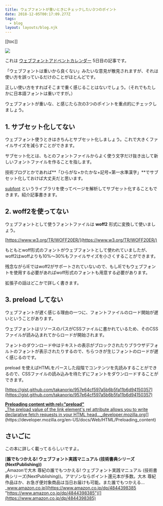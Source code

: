 ```yaml
---
title: ウェブフォントが重いときにチェックしたい3つのポイント
date: 2018-12-05T00:17:09.277Z
tags:
  - blog
layout: layouts/blog.njk
---
```


[[toc]]

![](https://cdn-images-1.medium.com/max/800/1*cDMyKLd2XR0_ZVmooqV4DQ.png)

これは [ウェブフォントアドベントカレンダー](https://adventar.org/calendars/2911) 5日目の記事です。

「ウェブフォントは重いから良くない」みたいな意見が散見されますが、それは使い方を誤っているだけのことがほとんどです。

正しい使い方をすればそこまで重く感じることはないでしょう。（それでもたしかに日本語フォントは重いですが。）

ウェブフォントが重いな、と感じたら次の3つのポイントを重点的にチェックしましょう。

## 1\. サブセット化してない

ウェブフォント使うときはきちんとサブセット化しましょう。これで大きくファイルサイズを減らすことができます。

サブセット化とは、もとのフォントファイルからよく使う文字だけ抜き出して新しいフォントファイルを作ることを指します。

技術ブログとかであれば**「ひらがな+かたかな+記号+第一水準漢字」**でサブセット化しておけば大丈夫だと思います。

[subfont](https://www.npmjs.com/package/subfont) というライブラリを使ってページを解析してサブセット化することもできます。紹介記事書きます。

## 2\. woff2を使ってない

ウェブフォントとして使うフォントファイルは **woff2** 形式に変換して使いましょう。

[https://www.w3.org/TR/WOFF20ER/](https://www.w3.org/TR/WOFF20ER/)

もともとwoff形式のフォントがウェブフォントとして使われていましたが、woff2はwoffよりも10%〜30%もファイルサイズを小さくすることができます。

残念ながらIEではwoff2がサポートされていないので、もしIEでもウェブフォントを使用する必要があればwoff形式のフォントも用意する必要があります。

拡張子の話はどこかで詳しく書きます。

## 3\. preload してない

ウェブフォントが遅く感じる理由の一つに、フォントファイルのロード開始が遅いということがあります。

ウェブフォントはリソースのパスがCSSファイルに書かれているため、そのCSSファイルが読み込まれてからロードが開始されます。

フォントのダウンロード中はテキストの表示がブロックされたりブラウザデフォルトのフォントが表示されたりするので、ちらつきが生じフォントのロードが遅く感じるのです。

preload を使えばHTMLをパースした段階でコンテンツを先読みすることができるので、CSSファイルの読み込みを待たずにフォントをダウンロードすることができます。

[https://gist.github.com/takanorip/957e64cf597a5b6b5fa11b6d94150357](https://gist.github.com/takanorip/957e64cf597a5b6b5fa11b6d94150357)

[**Preloading content with rel="preload"**  
\_The preload value of the link element's rel attribute allows you to write declarative fetch requests in your HTML head…\_developer.mozilla.org](https://developer.mozilla.org/en-US/docs/Web/HTML/Preloading_content "https://developer.mozilla.org/en-US/docs/Web/HTML/Preloading_content")[](https://developer.mozilla.org/en-US/docs/Web/HTML/Preloading_content)

## さいごに

この本に詳しく載ってるらしいですよ。

[**誰でもつかえる! ウェブフォント実践マニュアル (技術書典シリーズ(NextPublishing))**  
\_Amazonで大木 尊紀の誰でもつかえる! ウェブフォント実践マニュアル (技術書典シリーズ(NextPublishing))。アマゾンならポイント還元本が多数。大木 尊紀作品ほか、お急ぎ便対象商品は当日お届けも可能。また誰でもつかえる…\_www.amazon.co.jp](https://www.amazon.co.jp/dp/4844398385 "https://www.amazon.co.jp/dp/4844398385")[](https://www.amazon.co.jp/dp/4844398385)
